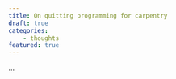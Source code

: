 ```yaml
---
title: On quitting programming for carpentry
draft: true
categories:
    - thoughts
featured: true
---
```


...
